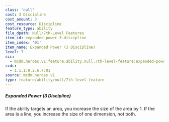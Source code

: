 ```yaml
---
class: 'null'
cost: 3 Discipline
cost_amount: 3
cost_resource: Discipline
feature_type: ability
file_dpath: Null/7th-Level Features
item_id: expanded-power-3-discipline
item_index: '01'
item_name: Expanded Power (3 Discipline)
level: 7
scc:
  - mcdm.heroes.v1:feature.ability.null.7th-level-feature:expanded-power-3-discipline
scdc:
  - 1.1.1:9.2.6.7:01
source: mcdm.heroes.v1
type: feature/ability/null/7th-level-feature
---
```


##### Expanded Power (3 Discipline)

If the ability targets an area, you increase the size of the area by 1. If the area is a line, you increase the size of one dimension, not both.
